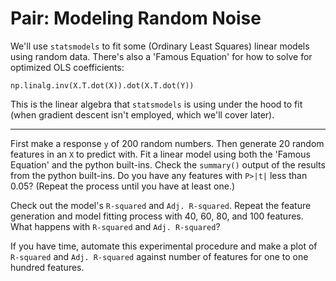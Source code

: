 # Pair: Modeling Random Noise

We'll use `statsmodels` to fit some (Ordinary Least Squares) linear models using random data. There's also a 'Famous Equation' for how to solve for optimized OLS coefficients:

`np.linalg.inv(X.T.dot(X)).dot(X.T.dot(Y))`


This is the linear algebra that `statsmodels` is using under the hood to fit (when gradient descent isn't employed, which we'll cover later).

----------------

First make a response `y` of 200 random numbers. Then generate 20 random features in an `X` to predict with. Fit a linear model using both the 'Famous Equation' and the python built-ins. Check the `summary()` output of the results from the python built-ins. Do you have any features with `P>|t|` less than 0.05? (Repeat the process until you have at least one.)

Check out the model's `R-squared` and `Adj. R-squared`. Repeat the feature generation and model fitting process with 40, 60, 80, and 100 features. What happens with `R-squared` and `Adj. R-squared`?

If you have time, automate this experimental procedure and make a plot of `R-squared` and `Adj. R-squared` against number of features for one to one hundred features.